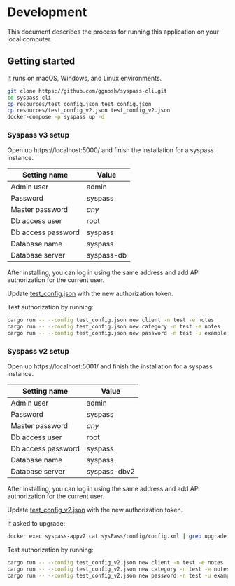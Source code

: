 # Development

This document describes the process for running this application on your local computer.

## Getting started

It runs on macOS, Windows, and Linux environments.

```sh
git clone https://github.com/ggnosh/syspass-cli.git
cd syspass-cli
cp resources/test_config.json test_config.json
cp resources/test_config_v2.json test_config_v2.json
docker-compose -p syspass up -d
```

### Syspass v3 setup

Open up https://localhost:5000/ and finish the installation for a syspass instance.

| Setting name       | Value      |
|--------------------|------------|
| Admin user         | admin      |
| Password           | syspass    |
| Master password    | *any*      |
| Db access user     | root       |
| Db access password | syspass    |
| Database name      | syspass    |
| Database server    | syspass-db |

After installing, you can log in using the same address and add API authorization for the current user.

Update [test_config.json](test_config.json) with the new authorization token.


Test authorization by running:
```sh
cargo run -- --config test_config.json new client -n test -e notes
cargo run -- --config test_config.json new category -n test -e notes
cargo run -- --config test_config.json new password -n test -u example.org -l test -o nothing -i 1 -a 1 -p password
```

### Syspass v2 setup

Open up https://localhost:5001/ and finish the installation for a syspass instance.

| Setting name       | Value        |
|--------------------|--------------|
| Admin user         | admin        |
| Password           | syspass      |
| Master password    | *any*        |
| Db access user     | root         |
| Db access password | syspass      |
| Database name      | syspass      |
| Database server    | syspass-dbv2 |

After installing, you can log in using the same address and add API authorization for the current user.

Update [test_config_v2.json](test_config_v2.json) with the new authorization token.

If asked to upgrade:
```sh
docker exec syspass-appv2 cat sysPass/config/config.xml | grep upgrade
```

Test authorization by running:
```sh
cargo run -- --config test_config_v2.json new client -n test -e notes
cargo run -- --config test_config_v2.json new category -n test -e notes
cargo run -- --config test_config_v2.json new password -n test -u example.org -l test -o nothing -i 1 -a 1 -p password
```
